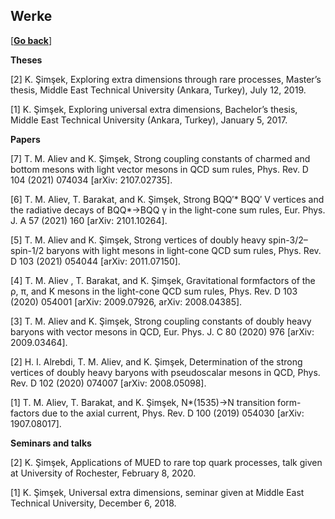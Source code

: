 ## Werke

[\[__Go back__\]](https://kagsimsek.github.io)

**Theses**

[2] K. Şimşek, Exploring extra dimensions through rare processes, Master’s thesis, Middle East Technical University (Ankara, Turkey), July 12, 2019.

[1] K. Şimşek, Exploring universal extra dimensions, Bachelor’s thesis, Middle East Technical University (Ankara, Turkey), January 5, 2017.

**Papers**

[7] T. M. Aliev and K. Şimşek, Strong coupling constants of charmed and bottom mesons with light vector mesons in QCD sum rules, Phys. Rev. D 104 (2021) 074034 [arXiv: 2107.02735].

[6] T. M. Aliev, T. Barakat, and K. Şimşek, Strong BQQ′* BQQ′ V vertices and the radiative decays of BQQ*→BQQ γ in the light-cone sum rules, Eur. Phys. J. A 57 (2021) 160 [arXiv: 2101.10264].

[5] T. M. Aliev and K. Şimşek, Strong vertices of doubly heavy spin-3/2–spin-1/2 baryons with light mesons in light-cone QCD sum rules, Phys. Rev. D 103 (2021) 054044 [arXiv: 2011.07150].

[4] T. M. Aliev , T. Barakat, and K. Şimşek, Gravitational formfactors of the ρ, π, and K mesons in the light-cone QCD sum rules, Phys. Rev. D 103 (2020) 054001  [arXiv: 2009.07926, arXiv: 2008.04385].

[3] T. M. Aliev and K. Şimşek, Strong coupling constants of doubly heavy baryons with vector mesons in QCD, Eur. Phys. J. C 80 (2020) 976 [arXiv: 2009.03464].

[2] H. I. Alrebdi, T. M. Aliev, and K. Şimşek, Determination of the strong vertices of doubly heavy baryons with pseudoscalar mesons in QCD, Phys. Rev. D 102 (2020) 074007 [arXiv: 2008.05098].

[1] T. M. Aliev, T. Barakat, and K. Şimşek, N*(1535)→N transition form-factors due to the axial current, Phys. Rev. D 100 (2019) 054030 [arXiv: 1907.08017].

**Seminars and talks**

[2] K. Şimşek, Applications of MUED to rare top quark processes, talk given at University of Rochester, February 8, 2020.

[1] K. Şimşek, Universal extra dimensions, seminar given at Middle East Technical University, December 6, 2018.

